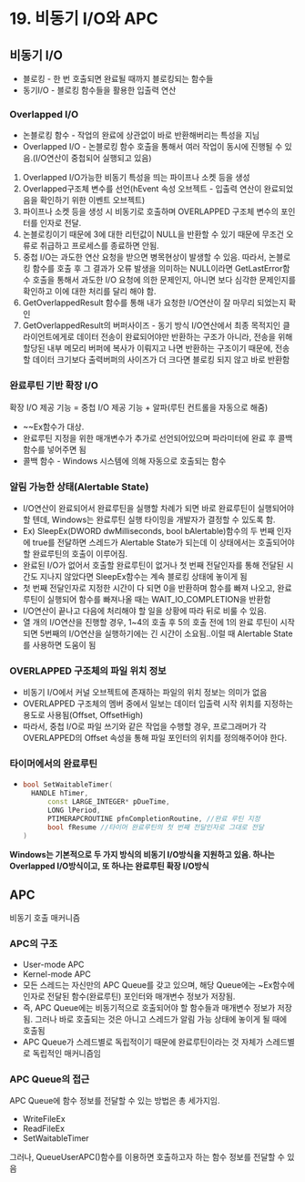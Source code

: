 # 19. 비동기 I/O와 APC

## 비동기 I/O

- 블로킹 - 한 번 호출되면 완료될 때까지 블로킹되는 함수들
- 동기I/O - 블로킹 함수들을 활용한 입출력 연산

### Overlapped I/O

- 논블로킹 함수 - 작업의 완료에 상관없이 바로 반환해버리는 특성을 지님
- Overlapped I/O - 논블로킹 함수 호출을 통해서 여러 작업이 동시에 진행될 수 있음.(I/O연산이 중첩되어 실행되고 있음)

1. Overlapped I/O가능한 비동기 특성을 띄는 파이프나 소켓 등을 생성
2. Overlapped구조체 변수를 선언(hEvent 속성 오브젝트 - 입출력 연산이 완료되었음을 확인하기 위한 이벤트 오브젝트)
3. 파이프나 소켓 등을 생성 시 비동기로 호출하며 OVERLAPPED 구조체 변수의 포인터를 인자로 전달.
4. 논블로킹이기 때문에 3에 대한 리턴값이 NULL을 반환할 수 있기 때문에 무조건 오류로 취급하고 프로세스를 종료하면 안됨.
5. 중첩 I/O는 과도한 연산 요청을 받으면 병목현상이 발생할 수 있음. 따라서, 논블로킹 함수를 호출 후 그 결과가 오류 발생을 의미하는 NULL이라면 GetLastError함수 호출을 통해서 과도한 I/O 요청에 의한 문제인지, 아니면  보다 심각한 문제인지를 확인하고 이에 대한 처리를 달리 해야 함.
6. GetOverlappedResult 함수를 통해 내가 요청한 I/O연산이 잘 마무리 되었는지 확인
7. GetOverlappedResult의 버퍼사이즈 - 동기 방식 I/O연산에서 최종 목적지인 클라이언트에게로 데이터 전송이 완료되어야만 반환하는 구조가 아니라, 전송을 위해 할당된 내부 메모리 버퍼에 복사가 이뤄지고 나면 반환하는 구조이기 때문에, 전송할 데이터 크기보다 출력버퍼의 사이즈가 더 크다면 블로킹 되지 않고 바로 반환함

### 완료루틴 기반 확장 I/O

확장 I/O 제공 기능 = 중첩 I/O 제공 기능 + 알파(루틴 컨트롤을 자동으로 해줌)

- ~~Ex함수가 대상.
- 완료루틴 지정을 위한 매개변수가 추가로 선언되어있으며 파라미터에 완료 후 콜백 함수를 넣어주면 됨
- 콜백 함수 - Windows 시스템에 의해 자동으로 호출되는 함수

### 알림 가능한 상태(Alertable State)

- I/O연산이 완료되어서 완료루틴을 실행할 차례가 되면 바로 완료루틴이 실행되어야 할 텐데, Windows는 완료루틴 실행 타이밍을 개발자가 결정할 수 있도록 함.
- Ex) SleepEx(DWORD dwMilliseconds, bool bAlertable)함수의 두 번째 인자에 true를 전달하면 스레드가 Alertable State가 되는데 이 상태에서는 호출되어야 할 완료루틴의 호출이 이루어짐.
- 완료된 I/O가 없어서 호출할 완료루틴이 없거나 첫 번째 전달인자를 통해 전달된 시간도 지나지 않았다면 SleepEx함수는 계속 블로킹 상태에 놓이게 됨
- 첫 번째 전달인자로 지정한 시간이 다 되면 0을 반환하며 함수를 빠져 나오고, 완료 루틴이 실행되어 함수를 빠져나올 때는 WAIT_IO_COMPLETION을 반환함
- I/O연산이 끝나고 다음에 처리해야 할 일을 상황에 따라 뒤로 비룰 수 있음.
- 열 개의 I/O연산을 진행할 경우, 1~4의 호출 후 5의 호출 전에 1의 완료 루틴이 시작되면 5번째의 I/O연산을 실행하기에는 긴 시간이 소요됨..이럴 때 Alertable State를 사용하면 도움이 됨

### OVERLAPPED 구조체의 파일 위치 정보

- 비동기 I/O에서 커널 오브젝트에 존재하는 파일의 위치 정보는 의미가 없음
- OVERLAPPED 구조체의 멤버 중에서 일보는 데이터 입출력 시작 위치를 지정하는 용도로 사용됨(Offset, OffsetHigh)
- 따라서, 중첩 I/O로 파일 쓰기와 같은 작업을 수행할 경우, 프로그래머가 각 OVERLAPPED의 Offset 속성을 통해 파일 포인터의 위치를 정의해주어야 한다.

### 타이머에서의 완료루틴

- ```c++
  bool SetWaitableTimer(
  	HANDLE hTimer,
    	const LARGE_INTEGER* pDueTime,
    	LONG lPeriod,
    	PTIMERAPCROUTINE pfnCompletionRoutine, //완료 루틴 지정
    	bool fResume //타이머 완료루틴의 첫 번째 전달인자로 그대로 전달
  )
  ```



**Windows는 기본적으로 두 가지 방식의 비동기 I/O방식을 지원하고 있음. 하나는 Overlapped I/O방식이고, 또 하나는 완료루틴 확장 I/O방식**



## APC

비동기 호출 매커니즘

### APC의 구조

- User-mode APC
- Kernel-mode APC
- 모든 스레드는 자신만의 APC Queue를 갖고 있으며, 해당 Queue에는 ~Ex함수에 인자로 전달된 함수(완료루틴) 포인터와 매개변수 정보가 저장됨.
- 즉, APC Queue에는 비동기적으로 호출되어야 할 함수들과 매개변수 정보가 저장됨. 그러나 바로 호출되는 것은 아니고 스레드가 알림 가능 상태에 놓이게 될 때에 호출됨
- APC Queue가 스레드별로 독립적이기 때문에 완료루틴이라는 것 자체가 스레드별로 독립적인 매커니즘임

### APC Queue의 접근

APC Queue에 함수 정보를 전달할 수 있는 방법은 총 세가지임.

- WriteFileEx
- ReadFileEx
- SetWaitableTimer

그러나, QueueUserAPC()함수를 이용하면 호출하고자 하는 함수 정보를 전달할 수 있음